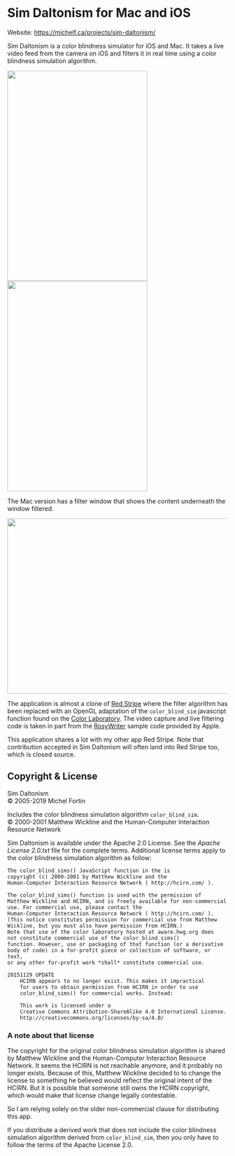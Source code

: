 
Sim Daltonism for Mac and iOS
===============================

Website: <https://michelf.ca/projects/sim-daltonism/>

Sim Daltonism is a color blindness simulator for iOS and Mac. It takes a live 
video feed from the camera on iOS and filters it in real time using a color 
blindness simulation algorithm.

<img src="https://michelf.ca/img/shots/sim-daltonism/ios/toys.jpg" width="320" height="480" />
<img src="https://michelf.ca/img/shots/sim-daltonism/ios/raspberries.jpg" width="320" height="480" /> 

The Mac version has a filter window that shows the content underneath the 
window filtered.

<img src="https://michelf.ca/img/shots/sim-daltonism/sim-d.en.4.jpg" width="640" height="400" />

The application is almost a clone of [Red Stripe][] where the filter 
algorithm has been replaced with an OpenGL adaptation of the `color_blind_sim`
javascript function found on the [Color Laboratory][]. The video capture and 
live filtering code is taken in part from the [RosyWriter][] sample code
provided by Apple. 

[Red Stripe]: https://michelf.ca/software/red-stripe/
[Color Laboratory]: http://colorlab.wickline.org/colorblind/colorlab/
[RosyWriter]: https://developer.apple.com/library/ios/samplecode/RosyWriter/Introduction/Intro.html

This application shares a lot with my other app Red Stripe. Note that contribution accepted in Sim Daltonism will often 
land into Red Stripe too, which is closed source.


Copyright & License
-------------------

Sim Daltonism  
© 2005-2019 Michel Fortin  

Includes the color blindness simulation algorithm `color_blind_sim`.  
© 2000-2001 Matthew Wickline and the Human-Computer Interaction Resource Network

Sim Daltonism is available under the Apache 2.0 License.
See the *Apache License 2.0.txt* file for the complete terms.
Additional license terms apply to the color blindness simulation algorithm as 
follow:

	The color_blind_sims() JavaScript function in the is
	copyright (c) 2000-2001 by Matthew Wickline and the
	Human-Computer Interaction Resource Network ( http://hcirn.com/ ).

	The color_blind_sims() function is used with the permission of
	Matthew Wickline and HCIRN, and is freely available for non-commercial
	use. For commercial use, please contact the
	Human-Computer Interaction Resource Network ( http://hcirn.com/ ).
	(This notice constitutes permission for commercial use from Matthew
	Wickline, but you must also have permission from HCIRN.)
	Note that use of the color laboratory hosted at aware.hwg.org does
	not constitute commercial use of the color_blind_sims()
	function. However, use or packaging of that function (or a derivative
	body of code) in a for-profit piece or collection of software, or text,
	or any other for-profit work *shall* constitute commercial use.

	20151129 UPDATE
		HCIRN appears to no longer exist. This makes it impractical
		for users to obtain permission from HCIRN in order to use
		color_blind_sims() for commercial works. Instead:

		This work is licensed under a
		Creative Commons Attribution-ShareAlike 4.0 International License.
		http://creativecommons.org/licenses/by-sa/4.0/


### A note about that license

The copyright for the original color blindness simulation algorithm is shared 
by Matthew Wickline and the Human-Computer Interaction Resource Network. It 
seems the HCIRN is not reachable anymore, and it probably no longer exists.
Because of this, Matthew Wickline decided to to change the license to something 
he believed would reflect the original intent of the HCIRN. But it is possible 
that someone still owns the HCIRN copyright, which would make that license 
change legally contestable.

So I am relying solely on the older non-commercial clause for 
distributing this app.

If you distribute a derived work that does not include the color blindness
simulation algorithm derived from `color_blind_sim`, then you only have to
follow the terms of the Apache License 2.0.
